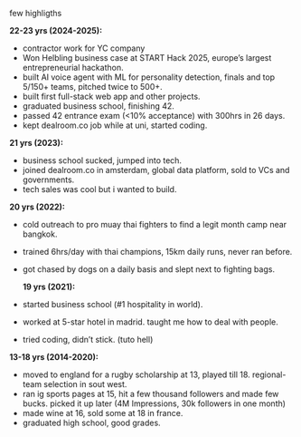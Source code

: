 few highligths

**22-23 yrs (2024-2025):**  
- contractor work for YC company
- Won Helbling business case at START Hack 2025, europe’s largest entrepreneurial hackathon.
- built AI voice agent with ML for personality detection, finals and top 5/150+ teams, pitched twice to 500+.
- built first full-stack web app and other projects.
- graduated business school, finishing 42.  
- passed 42 entrance exam (<10% acceptance) with 300hrs in 26 days.
- kept dealroom.co job while at uni, started coding.  

**21 yrs (2023):**  
- business school sucked, jumped into tech.
- joined dealroom.co in amsterdam, global data platform, sold to VCs and governments.
- tech sales was cool but i wanted to build.
  
**20 yrs (2022):**  
- cold outreach to pro muay thai fighters to find a legit month camp near bangkok.  
- trained 6hrs/day with thai champions, 15km daily runs, never ran before.
- got chased by dogs on a daily basis and slept next to fighting bags.

  **19 yrs (2021):**  
- started business school (#1 hospitality in world).  
- worked at 5-star hotel in madrid. taught me how to deal with people.
- tried coding, didn’t stick. (tuto hell)

**13-18 yrs (2014-2020):**  
- moved to england for a rugby scholarship at 13, played till 18. regional-team selection in sout west.  
- ran ig sports pages at 15, hit a few thousand followers and made few bucks. picked it up later (4M Impressions, 30k followers in one month)
- made wine at 16, sold some at 18 in france.  
- graduated high school, good grades.
